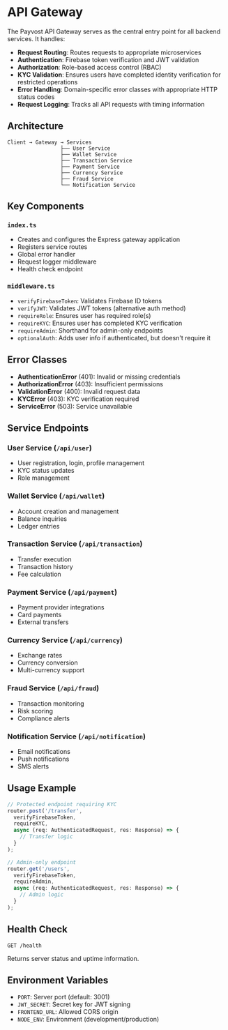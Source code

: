 # API Gateway

The Payvost API Gateway serves as the central entry point for all backend services. It handles:

- **Request Routing**: Routes requests to appropriate microservices
- **Authentication**: Firebase token verification and JWT validation
- **Authorization**: Role-based access control (RBAC)
- **KYC Validation**: Ensures users have completed identity verification for restricted operations
- **Error Handling**: Domain-specific error classes with appropriate HTTP status codes
- **Request Logging**: Tracks all API requests with timing information

## Architecture

```
Client → Gateway → Services
                 ├── User Service
                 ├── Wallet Service
                 ├── Transaction Service
                 ├── Payment Service
                 ├── Currency Service
                 ├── Fraud Service
                 └── Notification Service
```

## Key Components

### `index.ts`
- Creates and configures the Express gateway application
- Registers service routes
- Global error handler
- Request logger middleware
- Health check endpoint

### `middleware.ts`
- `verifyFirebaseToken`: Validates Firebase ID tokens
- `verifyJWT`: Validates JWT tokens (alternative auth method)
- `requireRole`: Ensures user has required role(s)
- `requireKYC`: Ensures user has completed KYC verification
- `requireAdmin`: Shorthand for admin-only endpoints
- `optionalAuth`: Adds user info if authenticated, but doesn't require it

## Error Classes

- **AuthenticationError** (401): Invalid or missing credentials
- **AuthorizationError** (403): Insufficient permissions
- **ValidationError** (400): Invalid request data
- **KYCError** (403): KYC verification required
- **ServiceError** (503): Service unavailable

## Service Endpoints

### User Service (`/api/user`)
- User registration, login, profile management
- KYC status updates
- Role management

### Wallet Service (`/api/wallet`)
- Account creation and management
- Balance inquiries
- Ledger entries

### Transaction Service (`/api/transaction`)
- Transfer execution
- Transaction history
- Fee calculation

### Payment Service (`/api/payment`)
- Payment provider integrations
- Card payments
- External transfers

### Currency Service (`/api/currency`)
- Exchange rates
- Currency conversion
- Multi-currency support

### Fraud Service (`/api/fraud`)
- Transaction monitoring
- Risk scoring
- Compliance alerts

### Notification Service (`/api/notification`)
- Email notifications
- Push notifications
- SMS alerts

## Usage Example

```typescript
// Protected endpoint requiring KYC
router.post('/transfer', 
  verifyFirebaseToken, 
  requireKYC, 
  async (req: AuthenticatedRequest, res: Response) => {
    // Transfer logic
  }
);

// Admin-only endpoint
router.get('/users', 
  verifyFirebaseToken, 
  requireAdmin, 
  async (req: AuthenticatedRequest, res: Response) => {
    // Admin logic
  }
);
```

## Health Check

```
GET /health
```

Returns server status and uptime information.

## Environment Variables

- `PORT`: Server port (default: 3001)
- `JWT_SECRET`: Secret key for JWT signing
- `FRONTEND_URL`: Allowed CORS origin
- `NODE_ENV`: Environment (development/production)


